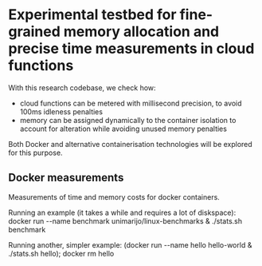 # Experimental testbed for fine-grained memory allocation and precise time measurements in cloud functions

With this research codebase, we check how:
- cloud functions can be metered with millisecond precision, to avoid 100ms idleness penalties
- memory can be assigned dynamically to the container isolation to account for alteration while avoiding unused memory penalties

Both Docker and alternative containerisation technologies will be explored for this purpose.

## Docker measurements

Measurements of time and memory costs for docker containers.

Running an example (it takes a while and requires a lot of diskspace):
docker run --name benchmark unimarijo/linux-benchmarks & ./stats.sh benchmark

Running another, simpler example:
(docker run --name hello hello-world & ./stats.sh hello); docker rm hello
